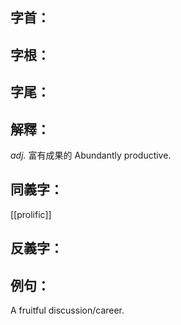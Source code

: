 
## 字首：

## 字根：

## 字尾：


## 解釋：
*adj.*
富有成果的
Abundantly productive.

## 同義字：
[[prolific]]

## 反義字：

## 例句：
A fruitful discussion/career.